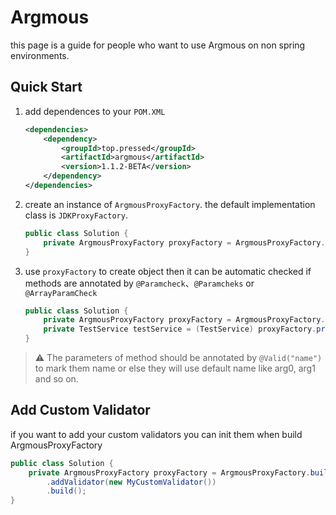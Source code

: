 # Argmous

this page is a guide for people who want to use Argmous on non spring environments.

## Quick Start

1. add dependences to your `POM.XML` 

   ```xml
   <dependencies>
       <dependency>
           <groupId>top.pressed</groupId>
           <artifactId>argmous</artifactId>
           <version>1.1.2-BETA</version>
       </dependency>
   </dependencies>
   ```

2. create an instance of `ArgmousProxyFactory`. the default implementation class is `JDKProxyFactory`.

   ```java
   public class Solution {
       private ArgmousProxyFactory proxyFactory = ArgmousProxyFactory.builder().build(); 
   }
   ```

3. use `proxyFactory` to create object then it can be automatic checked if methods are annotated by `@Paramcheck`、`@Paramcheks` or `@ArrayParamCheck`

   ```java
   public class Solution {
       private ArgmousProxyFactory proxyFactory = ArgmousProxyFactory.builder().build();
       private TestService testService = (TestService) proxyFactory.proxy(new TestServiceImpl());
   }
   ```

> :warning: The parameters of method should be annotated by `@Valid("name")` to mark them name or else they will use default name like arg0, arg1 and so on.

## Add Custom Validator

if you want to add your custom validators you can init them when build ArgmousProxyFactory

```java
public class Solution {
    private ArgmousProxyFactory proxyFactory = ArgmousProxyFactory.builder()
        .addValidator(new MyCustomValidator())
        .build(); 
}
```

